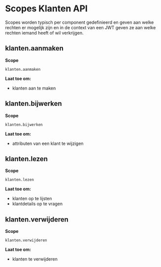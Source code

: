 # Scopes Klanten API

Scopes worden typisch per component gedefinieerd en geven aan welke rechten er mogelijk zijn en in de context van een JWT geven ze aan welke rechten iemand heeft of wil verkrijgen.

## klanten.aanmaken

**Scope**

`klanten.aanmaken`

**Laat toe om:**

- klanten aan te maken

## klanten.bijwerken

**Scope**

`klanten.bijwerken`

**Laat toe om:**

- attributen van een klant te wijzigen

## klanten.lezen

**Scope**

`klanten.lezen`

**Laat toe om:**

- klanten op te lijsten
- klantdetails op te vragen

## klanten.verwijderen

**Scope**

`klanten.verwijderen`

**Laat toe om:**

- klanten te verwijderen
